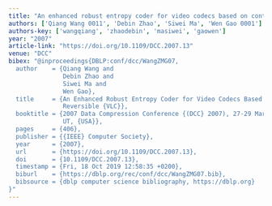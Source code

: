 ```yaml
---
title: "An enhanced robust entropy coder for video codecs based on context-adaptive reversible vlc"
authors: ['Qiang Wang 0011', 'Debin Zhao', 'Siwei Ma', 'Wen Gao 0001']
authors-key: ['wangqiang', 'zhaodebin', 'masiwei', 'gaowen']
year: "2007"
article-link: "https://doi.org/10.1109/DCC.2007.13"
venue: "DCC"
bibex: "@inproceedings{DBLP:conf/dcc/WangZMG07,
  author    = {Qiang Wang and
               Debin Zhao and
               Siwei Ma and
               Wen Gao},
  title     = {An Enhanced Robust Entropy Coder for Video Codecs Based on Context-Adaptive
               Reversible {VLC}},
  booktitle = {2007 Data Compression Conference {(DCC} 2007), 27-29 March 2007, Snowbird,
               UT, {USA}},
  pages     = {406},
  publisher = {{IEEE} Computer Society},
  year      = {2007},
  url       = {https://doi.org/10.1109/DCC.2007.13},
  doi       = {10.1109/DCC.2007.13},
  timestamp = {Fri, 18 Oct 2019 12:58:35 +0200},
  biburl    = {https://dblp.org/rec/conf/dcc/WangZMG07.bib},
  bibsource = {dblp computer science bibliography, https://dblp.org}
}"
---
```

